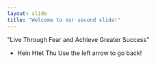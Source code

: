 ```yaml
---
layout: slide
title: "Welcome to our second slide!"
---
```

"Live Through Fear and Achieve Greater Success"   
- Hein Htet Thu
Use the left arrow to go back!
